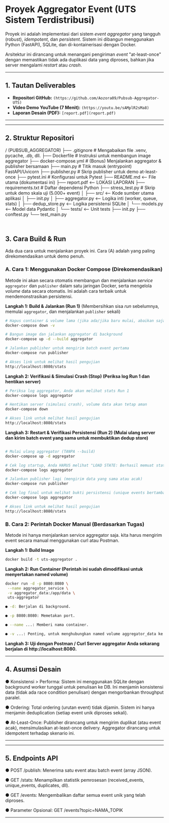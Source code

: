 # Proyek Aggregator Event (UTS Sistem Terdistribusi)

Proyek ini adalah implementasi dari sistem _event aggregator_ yang tangguh (robust), _idempotent_, dan _persistent_. Sistem ini dibangun menggunakan Python (FastAPI), SQLite, dan di-kontainerisasi dengan Docker.

Arsitektur ini dirancang untuk menangani pengiriman _event_ "at-least-once" dengan memastikan tidak ada duplikasi data yang diproses, bahkan jika server mengalami _restart_ atau _crash_.

---

## 1. Tautan Deliverables

- **Repositori GitHub:** `(https://github.com/Aozora09/Pubsub-Aggregator-UTS)`
- **Video Demo YouTube (7 Menit):** `(https://youtu.be/sAMplR2sMa8)`
- **Laporan Desain (PDF):** `[report.pdf](report.pdf)`

---

---

## 2. Struktur Repositori

/ (PUBSUB_AGGREGATOR) ├── .gitignore # Mengabaikan file .venv, pycache, .db, dll. ├── Dockerfile # Instruksi untuk membangun image aggregator ├── docker-compose.yml # (Bonus) Menjalankan aggregator & publisher bersamaan ├── main.py # Titik masuk (entrypoint) FastAPI/Uvicorn ├── publisher.py # Skrip publisher untuk demo at-least-once ├── pytest.ini # Konfigurasi untuk Pytest ├── README.md <-- File utama (dokumentasi ini) ├── report.pdf <-- LOKASI LAPORAN ├── requirements.txt # Daftar dependensi Python ├── stress_test.py # Skrip untuk demo skala uji (5.000+ event) │ ├── src/ <-- Kode sumber utama aplikasi │ ├── init.py │ ├── aggregator.py <-- Logika inti (worker, queue, stats) │ ├── dedup_store.py <-- Logika persistensi SQLite │ └── models.py <-- Model data Pydantic │ └── tests/ <-- Unit tests ├── init.py ├── conftest.py └── test_main.py

```


```

## 3. Cara Build & Run

Ada dua cara untuk menjalankan proyek ini. Cara (A) adalah yang paling direkomendasikan untuk demo penuh.

### A. Cara 1: Menggunakan Docker Compose (Direkomendasikan)

Metode ini akan secara otomatis membangun dan menjalankan _service_ `aggregator` dan `publisher` dalam satu jaringan Docker, serta mengelola _volume_ data secara otomatis. Ini adalah cara terbaik untuk mendemonstrasikan persistensi.

**Langkah 1: Build & Jalankan (Run 1)**
(Membersihkan sisa _run_ sebelumnya, memulai `aggregator`, dan menjalankan `publisher` sekali)

```bash
# Hapus container & volume lama (jika ada/jika baru mulai, abaikan saja)
docker-compose down -v

# Bangun image dan jalankan aggregator di background
docker-compose up -d --build aggregator

# Jalankan publisher untuk mengirim batch event pertama
docker-compose run publisher

# Akses link untuk melihat hasil pengujian
http://localhost:8080/stats
```

**Langkah 2: Verifikasi & Simulasi Crash (Stop) (Periksa log Run 1 dan hentikan server)**

```bash
# Periksa log aggregator, Anda akan melihat stats Run 1
docker-compose logs aggregator

# Hentikan server (simulasi crash), volume data akan tetap aman
docker-compose down

# Akses link untuk melihat hasil pengujian
http://localhost:8080/stats
```

**Langkah 3: Restart & Verifikasi Persistensi (Run 2) (Mulai ulang server dan kirim batch event yang sama untuk membuktikan dedup store)**
```bash

# Mulai ulang aggregator (TANPA --build)
docker-compose up -d aggregator

# Cek log startup, Anda HARUS melihat "LOAD STATE: Berhasil memuat state..."
docker-compose logs aggregator

# Jalankan publisher lagi (mengirim data yang sama atau acak)
docker-compose run publisher

# Cek log final untuk melihat bukti persistensi (unique events bertambah dgn benar)
docker-compose logs aggregator

# Akses link untuk melihat hasil pengujian
http://localhost:8080/stats
```

### B. Cara 2: Perintah Docker Manual (Berdasarkan Tugas)

Metode ini hanya menjalankan service aggregator saja. kita harus mengirim event secara manual menggunakan curl atau Postman.

**Langkah 1: Build Image**
```bash
docker build -t uts-aggregator .
```

**Langkah 2: Run Container (Perintah ini sudah dimodifikasi untuk menyertakan named volume)**
```bash
docker run -d -p 8080:8080 \
 --name aggregator_service \
 -v aggregator_data:/app/data \
 uts-aggregator
```
```bash
● -d: Berjalan di background.

● -p 8080:8080: Memetakan port.

● --name ...: Memberi nama container.

● -v ...: Penting, untuk menghubungkan named volume aggregator_data ke folder /app/data di container, tempat database SQLite disimpan.
```

**Langkah 3: Uji dengan Postman / Curl Server aggregator Anda sekarang berjalan di http://localhost:8080.**

---
## 4. Asumsi Desain
● Konsistensi > Performa: Sistem ini menggunakan SQLite dengan background worker tunggal untuk penulisan ke DB. Ini menjamin konsistensi data (tidak ada race condition penulisan) dengan mengorbankan throughput paralel.

● Ordering: Total ordering (urutan event) tidak dijamin. Sistem ini hanya menjamin deduplication (setiap event unik diproses sekali).

● At-Least-Once: Publisher dirancang untuk mengirim duplikat (atau event acak), mensimulasikan at-least-once delivery. Aggregator dirancang untuk idempotent terhadap skenario ini.

---
---
## 5. Endpoints API
● POST /publish: Menerima satu event atau batch event (array JSON).

● GET /stats: Menampilkan statistik pemrosesan (received_events, unique_events, duplicates, dll).

● GET /events: Mengembalikan daftar semua event unik yang telah diproses.

● Parameter Opsional: GET /events?topic=NAMA_TOPIK

---

